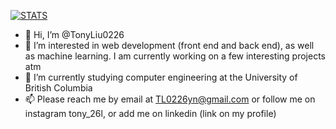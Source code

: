 [![STATS](https://github-readme-stats.vercel.app/api?username=TonyLiu0226&count_private=true&show_icons=true&theme=tokyonight&border_radius=20)](https://github.com/anuraghazra/github-readme-stats)



- 👋 Hi, I’m @TonyLiu0226
- 👀 I’m interested in web development (front end and back end), as well as machine learning. I am currently working on a few interesting projects atm
- 🌱 I’m currently studying computer engineering at the University of British Columbia
- 📫 Please reach me by email at TL0226yn@gmail.com or follow me on instagram tony_26l, or add me on linkedin (link on my profile)

<!---
TonyLiu0226/TonyLiu0226 is a ✨ special ✨ repository because its `README.md` (this file) appears on your GitHub profile.
You can click the Preview link to take a look at your changes.
--->
